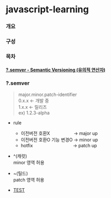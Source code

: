 # javascript-learning


### 개요


### 구성



### 목차

#### [?.semver - Semantic Versioning (유의적 연산자)](#semver)















### ?.semver<a name='semver'></a>  
> major.minor.patch-identifier  
> 0.x.x <- 개발 중  
> 1.x.x <- 릴리즈  
> ex) 1.2.3-alpha  
  
* rule
  - 이전버전 호환X &nbsp;&nbsp;&nbsp;&nbsp;&nbsp;&nbsp;&nbsp;&nbsp;&nbsp;&nbsp;&nbsp;&nbsp;&nbsp;&nbsp;&nbsp;&nbsp;&nbsp;&nbsp;-> major up
  - 이전버전 호환O 기능 변경O -> minor up
  - hotfix &nbsp;&nbsp;&nbsp;&nbsp;&nbsp;&nbsp;&nbsp;&nbsp;&nbsp;&nbsp;&nbsp;&nbsp;&nbsp;&nbsp;&nbsp;&nbsp;&nbsp;&nbsp;&nbsp;&nbsp;&nbsp;&nbsp;&nbsp;&nbsp;&nbsp;&nbsp;&nbsp;&nbsp;&nbsp;&nbsp;&nbsp;-> patch up
 
* ^(캐럿)  
 minor 영역 허용
* ~(틸드)  
 patch 영역 허용
 
+ [TEST](https://semver.npmjs.com/)



